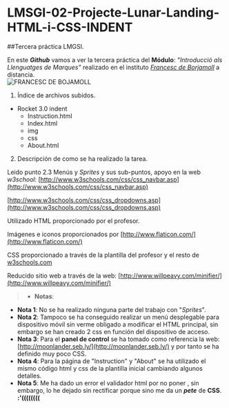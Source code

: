 # LMSGI-02-Projecte-Lunar-Landing-HTML-i-CSS-INDENT

##Tercera práctica LMGSI.

En este **_Github_** vamos a ver la tercera práctica del **Módulo**: _"Introducció als Llenguatges de Marques"_ realizado en el instituto [_Francesc de Borjamoll_](http://www.iesfbmoll.org/) a distancia.  
![FRANCESC DE BOJAMOLL](http://www.iesfbmoll.org/wp-content/uploads/2013/11/logo_ies_wp1.png)

 1. Índice de archivos subidos.  
 
  * Rocket 3.0 indent 
    * Instruction.html
    * Index.html
    * img
    * css
    * About.html
 
 2. Descripción de como se ha realizado la tarea.

Leido punto 2.3 Menús y _Sprites_ y sus sub-puntos, apoyo en la web _w3school_:
[http://www.w3schools.com/css/css_navbar.asp](http://www.w3schools.com/css/css_navbar.asp)

[http://www.w3schools.com/css/css_dropdowns.asp](http://www.w3schools.com/css/css_dropdowns.asp)

Utilizado HTML proporcionado por el profesor. 

Imágenes e iconos proporcionados por [http://www.flaticon.com/](http://www.flaticon.com/) 
 
CSS proporcionado a través de la plantilla del profesor y el resto de [w3schools.com](http://www.w3schools.com) 
 
Reducido sitio web a través de la web: [http://www.willpeavy.com/minifier/](http://www.willpeavy.com/minifier/) 

> * **Notas**:
  * **Nota 1**: No se ha realizado ninguna parte del trabajo con "_Sprites_".
  * **Nota 2**: Tampoco se ha conseguido realizar un menú desplegable para dispositivo móvil sin verme obligado a modificar el HTML principal, sin embargo se han creado 2 css en función del dispositivo de acceso.
  * **Nota 3**: Para el **panel de control** se ha tomado como referencia la web: [http://moonlander.seb.ly/](http://moonlander.seb.ly/) y por tanto se ha definido muy poco CSS.
  * **Nota 4**: Para la página de "Instruction" y "About" se ha utilizado el mismo código html y css de la plantilla inicial cambiando algunos detalles.
  * **Nota 5**: Me ha dado un error el validador html por no poner <!DOCTYPE html>, sin embargo, lo he dejado sin rectificar porque sino me da un _**pete**_ de **CSS**.  **:'((((((((**
